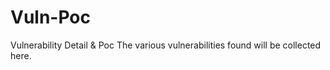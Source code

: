 # Vuln-Poc
Vulnerability Detail &amp; Poc
The various vulnerabilities found will be collected here.
